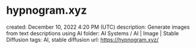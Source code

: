 # hypnogram.xyz

created: December 10, 2022 4:20 PM (UTC)
description: Generate images from text descriptions using AI
folder: AI Systems / AI | Image | Stable Diffusion
tags: AI, stable diffusion
url: https://hypnogram.xyz/